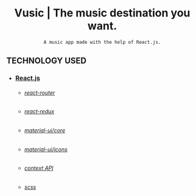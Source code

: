 <h1 align="center">
   Vusic | The music destination you want.
</h1>

<div align="center">

    A music app made with the help of React.js.

</div>

## TECHNOLOGY USED

- ### [React.js](https://reactjs.org/)
  - ###### [react-router](https://github.com/ReactTraining/react-router#readme)
  - ###### [react-redux](https://react-redux.js.org/)
  - ###### [material-ui/core](https://www.npmjs.com/package/@material-ui/core)
  - ###### [material-ui/icons](https://www.npmjs.com/package/@material-ui/icons)
  - ###### [context API](https://reactjs.org/docs/context.html)
  - ###### [scss](https://sass-lang.com/)
